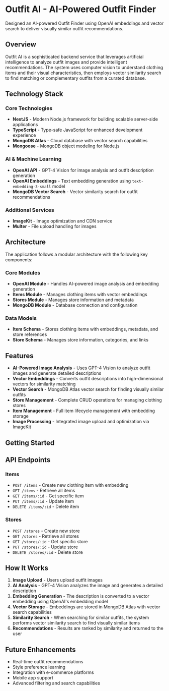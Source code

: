 # Outfit AI - AI-Powered Outfit Finder

Designed an AI-powered Outfit Finder using OpenAI embeddings and vector search to deliver visually similar outfit recommendations.

## Overview

Outfit AI is a sophisticated backend service that leverages artificial intelligence to analyze outfit images and provide intelligent recommendations. The system uses computer vision to understand clothing items and their visual characteristics, then employs vector similarity search to find matching or complementary outfits from a curated database.

## Technology Stack

### Core Technologies

- **NestJS** - Modern Node.js framework for building scalable server-side applications
- **TypeScript** - Type-safe JavaScript for enhanced development experience
- **MongoDB Atlas** - Cloud database with vector search capabilities
- **Mongoose** - MongoDB object modeling for Node.js

### AI & Machine Learning

- **OpenAI API** - GPT-4 Vision for image analysis and outfit description generation
- **OpenAI Embeddings** - Text embedding generation using `text-embedding-3-small` model
- **MongoDB Vector Search** - Vector similarity search for outfit recommendations

### Additional Services

- **ImageKit** - Image optimization and CDN service
- **Multer** - File upload handling for images

## Architecture

The application follows a modular architecture with the following key components:

### Core Modules

- **OpenAI Module** - Handles AI-powered image analysis and embedding generation
- **Items Module** - Manages clothing items with vector embeddings
- **Stores Module** - Manages store information and metadata
- **MongoDB Module** - Database connection and configuration

### Data Models

- **Item Schema** - Stores clothing items with embeddings, metadata, and store references
- **Store Schema** - Manages store information, categories, and links

## Features

- **AI-Powered Image Analysis** - Uses GPT-4 Vision to analyze outfit images and generate detailed descriptions
- **Vector Embeddings** - Converts outfit descriptions into high-dimensional vectors for similarity matching
- **Vector Search** - MongoDB Atlas vector search for finding visually similar outfits
- **Store Management** - Complete CRUD operations for managing clothing stores
- **Item Management** - Full item lifecycle management with embedding storage
- **Image Processing** - Integrated image upload and optimization via ImageKit

## Getting Started

## API Endpoints

### Items

- `POST /items` - Create new clothing item with embedding
- `GET /items` - Retrieve all items
- `GET /items/:id` - Get specific item
- `PUT /items/:id` - Update item
- `DELETE /items/:id` - Delete item

### Stores

- `POST /stores` - Create new store
- `GET /stores` - Retrieve all stores
- `GET /stores/:id` - Get specific store
- `PUT /stores/:id` - Update store
- `DELETE /stores/:id` - Delete store


## How It Works

1. **Image Upload** - Users upload outfit images
2. **AI Analysis** - GPT-4 Vision analyzes the image and generates a detailed description
3. **Embedding Generation** - The description is converted to a vector embedding using OpenAI's embedding model
4. **Vector Storage** - Embeddings are stored in MongoDB Atlas with vector search capabilities
5. **Similarity Search** - When searching for similar outfits, the system performs vector similarity search to find visually similar items
6. **Recommendations** - Results are ranked by similarity and returned to the user


## Future Enhancements

- Real-time outfit recommendations
- Style preference learning
- Integration with e-commerce platforms
- Mobile app support
- Advanced filtering and search capabilities
